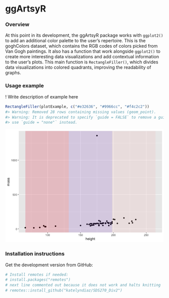 
<!-- README.md is generated from README.Rmd. Please edit that file -->

# ggArtsyR

<!-- badges: start -->
<!-- badges: end -->

### Overview

At this point in its development, the ggArtsyR package works with
`ggplot2()` to add an additional color palette to the user’s repertoire.
This is the goghColors dataset, which contains the RGB codes of colors
picked from Van Gogh paintings. It also has a function that work
alongside `ggplot2()` to create more interesting data visualizations and
add contextual information to the user’s plots. This main function is
`RectangleFiller()`, which divides data visualizations into colored
quadrants, improving the readability of graphs.

### Usage example

! Write description of example here

``` r
RectangleFiller(plotExample, c("#e32636", "#9966cc", "#f4c2c2"))
#> Warning: Removed 28 rows containing missing values (geom_point).
#> Warning: It is deprecated to specify `guide = FALSE` to remove a guide. Please
#> use `guide = "none"` instead.
```

![](README_files/figure-gfm/unnamed-chunk-3-1.png)<!-- -->

### Installation instructions

Get the development version from GitHub:

``` r
# Install remotes if needed:
# install.packages("remotes")
# next line commented out because it does not work and halts knitting
# remotes::install_github("katelyndiaz/SDS270_Div2")
```
